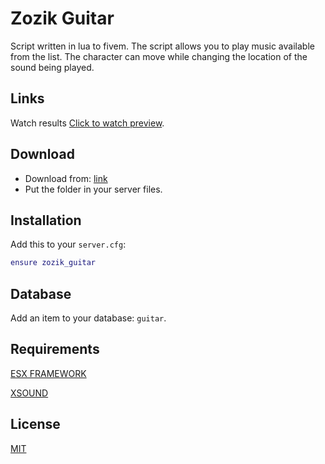 # Zozik Guitar


Script written in lua to fivem. The script allows you to play music available from the list. The character can move while changing the location of the sound being played.

## Links

Watch results [Click to watch preview](https://streamable.com/4wz1bl).


## Download

* Download from: [link](https://github.com/Zozikk/zozik_guitar.git)
* Put the folder in your server files.

## Installation

Add this to your `server.cfg`:

```lua
ensure zozik_guitar
```

## Database
Add an item to your database: `guitar`.

## Requirements

[ESX FRAMEWORK](https://github.com/esx-framework) 

[XSOUND](https://github.com/Xogy/xsound)



## License
[MIT](https://choosealicense.com/licenses/mit/)
